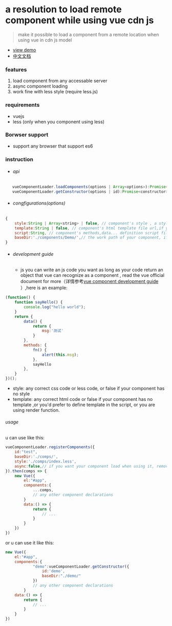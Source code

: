 # a resolution to load remote component while using vue cdn js
> make it possible to load a component from a remote location when using vue in cdn js model
- [view demo](./demo/index.html)
- [中文文档](README.md)

### features

 1. load component from any accessable server
 2. async component loading
 3. work fine with less style (require less.js)

### requirements
 - vuejs
 - less (only when you component using less)

### Borwser support

 - support any browser that support es6

### instruction
 
 - ###### api
 ```javascript
	vueComponentLoader.loadComponents(options | Array<options>):Promise<components:{id:constructor}>
	vueComponentLoader.getConstructor(options | id):Promise<constructor>
 ```
 
 - ###### congfigurations(options)
```javascript
{
	style:String | Array<string> | false, // component's style , a style file url or an array of style urls, if your component has no style script,set it false
	template:String | false, // component's html template file url,if your component has no templete , or you choose to defeine template in script file or you are using a functional component, set it to false
	script:String, // component's methods,data... definition script file url
	baseDir:'./components/Demo/',// the work path of your component, if style url (or template url or script url) is not present in the config, it will use baseDir/index.css(or baseDir/index.html or baseDir/index.js) as fallback;
}
```
- ###### development guide
	- js you can write an js code you want as long as your code return an object that vue can recognize as a component , read the vue official document for more（详情参考[vue component development guide ](https://cn.vuejs.org/v2/guide/components-registration.html)）,here is an example:
```javascript
(function() {
	function sayHello() {
		console.log("hello world");
	}
    return {
        data() {
            return {
                msg:'测试'
            }
        },
        methods: {
            fn() {
                alert(this.msg);
			},
			sayHello
        },
    }
})();
```
- style: any correct css code or less code, or false if your component has no style
- template: any correct html code or false if your component has no template ,or you'd prefer to define template in the script, or you are using render function.

###### usage
u can use like this:
```javascript
vueComponentLoader.registerComponents({
    id:"test",
    baseDir:'./comps/',
	style:'./comps/index.less',
	async:false,// if you want your component load when using it, remove this filed or set it to true
}).then(comps => {
	new Vue({
		el:"#app",
		components:{
			...comps,
			// any other component declarations
		}
		data:() => {
			return {
				// ...
			}
		}
	})
})
```
or u can use it like this:
```javascript
new Vue({
	el:"#app",
	components:{
			"demo":vueComponentLoader.getConstructor({
				id:'demo',
				baseDir:"./demo/"
			})
			// any other component declarations
		}
	data:() => {
		return {
			// ...
		}
	}
})
```
